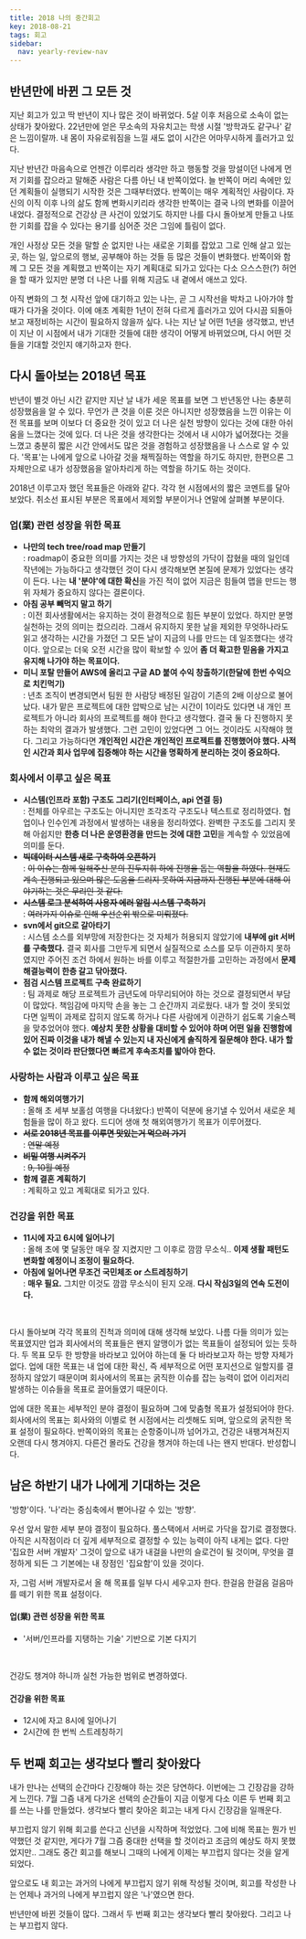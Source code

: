 ```yaml
---
title: 2018 나의 중간회고
key: 2018-08-21
tags: 회고
sidebar:
  nav: yearly-review-nav
---
```


## 반년만에 바뀐 그 모든 것
지난 회고가 있고 딱 반년이 지나 많은 것이 바뀌었다. 5살 이후 처음으로 소속이 없는 상태가 찾아왔다. 22년만에 얻은 무소속의 자유치고는 학생 시절 '방학과도 같구나' 같은 느낌이랄까. 내 몸이 자유로워짐을 느낄 새도 없이 시간은 어마무시하게 흘러가고 있다.<br/>

지난 반년간 마음속으로 언젠간 이루리라 생각만 하고 행동할 것을 망설이던 나에게 먼저 기회를 잡으라고 말해준 사람은 다름 아닌 내 반쪽이었다. 늘 반쪽이 머리 속에만 있던 계획들이 실행되기 시작한 것은 그때부터였다. 반쪽이는 매우 계획적인 사람이다. 자신의 이직 이후 나의 삶도 함께 변화시키리라 생각한 반쪽이는 결국 나의 변화를 이끌어내었다. 결정적으로 건강상 큰 사건이 있었기도 하지만 나를 다시 돌아보게 만들고 나또한 기회를 잡을 수 있다는 용기를 심어준 것은 그임에 틀림이 없다.<br/>

개인 사정상 모든 것을 말할 순 없지만 나는 새로운 기회를 잡았고 그로 인해 살고 있는 곳, 하는 일, 앞으로의 행보, 공부해야 하는 것들 등 많은 것들이 변화했다. 반쪽이와 함께 그 모든 것을 계획했고 반쪽이는 자기 계획대로 되가고 있다는 다소 으스스한(?) 허언을 할 때가 있지만 분명 더 나은 나를 위해 지금도 내 곁에서 애쓰고 있다.<br/>

아직 변화의 그 첫 시작선 앞에 대기하고 있는 나는, 곧 그 시작선을 박차고 나아가야 할 때가 다가올 것이다. 이에 애초 계획한 1년이 전혀 다르게 흘러가고 있어 다시끔 되돌아보고 재정비하는 시간이 필요하지 않을까 싶다. 나는 지난 날 어떤 1년을 생각했고, 반년이 지난 이 시점에서 내가 기대한 것들에 대한 생각이 어떻게 바뀌었으며, 다시 어떤 것들을 기대할 것인지 얘기하고자 한다.

## 다시 돌아보는 2018년 목표
반년이 별것 아닌 시간 같지만 지난 날 내가 세운 목표를 보면 그 반년동안 나는 충분히 성장했음을 알 수 있다. 무언가 큰 것을 이룬 것은 아니지만 성장했음을 느낀 이유는 이전 목표를 보며 이보다 더 중요한 것이 있고 더 나은 실천 방향이 있다는 것에 대한 아쉬움을 느꼈다는 것에 있다. 더 나은 것을 생각한다는 것에서 내 시야가 넓어졌다는 것을 느꼈고 충분히 짧은 시간 안에서도 많은 것을 경험하고 성장했음을 나 스스로 알 수 있다. '목표'는 나에게 앞으로 나아갈 것을 채찍질하는 역할을 하기도 하지만, 한편으론 그 자체만으로 내가 성장했음을 알아차리게 하는 역할을 하기도 하는 것이다.<br/>

2018년 이루고자 했던 목표들은 아래와 같다. 각각 현 시점에서의 짧은 코멘트를 달아보았다. 취소선 표시된 부분은 목표에서 제외할 부분이거나 연말에 살펴볼 부분이다.<br/>

### 업(業) 관련 성장을 위한 목표
 - __나만의 tech tree/road map 만들기__<br/>
 : roadmap이 중요한 의미를 가지는 것은 내 방향성의 가닥이 잡혔을 때의 일인데 작년에는 가능하다고 생각했던 것이 다시 생각해보면 본질에 문제가 있었다는 생각이 든다. 나는 <b>내 '분야'에 대한 확신</b>을 가진 적이 없어 지금은 힘들여 맵을 만드는 행위 자체가 중요하지 않다는 결론이다.
 - __아침 공부 빼먹지 말고 하기__<br/>
 : 이전 회사생활에서는 유지하는 것이 환경적으로 힘든 부분이 있었다. 하지만 분명 실천하는 것의 의미는 컸으리라. 그래서 유지하지 못한 날을 제외한 무엇하나라도 읽고 생각하는 시간을 가졌던 그 모든 날이 지금의 나를 만드는 데 일조했다는 생각이다. 앞으로는 더욱 오전 시간을 많이 확보할 수 있어 <b>좀 더 확고한 믿음을 가지고 유지해 나가야 하는 목표이다.</b>
 - __미니 포탈 만들어 AWS에 올리고 구글 AD 붙여 수익 창출하기(한달에 한번 수익으로 치킨먹기)__<br/>
 : 년초 조직이 변경되면서 팀원 한 사람당 배정된 일감이 기존의 2배 이상으로 불어났다. 내가 맡은 프로젝트에 대한 압박으로 남는 시간이 1이라도 있다면 내 개인 프로젝트가 아니라 회사의 프로젝트를 해야 한다고 생각했다. 결국 둘 다 진행하지 못하는 최악의 결과가 발생했다. 그런 고민이 있었다면 그 어느 것이라도 시작해야 했다. 그리고 가능하다면 <b>개인적인 시간은 개인적인 프로젝트를 진행했어야 했다. 사적인 시간과 회사 업무에 집중해야 하는 시간을 명확하게 분리하는 것이 중요하다.</b>

### 회사에서 이루고 싶은 목표
 - __시스템(인프라 포함) 구조도 그리기(인터페이스, api 연결 등)__<br/>
 : 전체를 아우르는 구조도는 아니지만 조각조각 구조도나 텍스트로 정리하였다. 협업이나 인수인계 과정에서 발생하는 내용을 정리하였다. 완벽한 구조도를 그리지 못해 아쉽지만 <b>한층 더 나은 운영환경을 만드는 것에 대한 고민</b>을 계속할 수 있었음에 의미를 둔다.
 - ~~__빅데이터 시스템 새로 구축하여 오픈하기__~~<br/>
 : ~~이 이슈는 함께 일해주신 분의 진두지휘 하에 진행을 돕는 역할을 하였다. 현재도 계속 진행되고 있으며 많은 도움을 드리지 못하여 지금까지 진행된 부분에 대해 이야기하는 것은 무리인 것 같다.~~
 - ~~__시스템 로그 분석하여 사용자 에러 알림 시스템 구축하기__~~<br/>
 : ~~여러가지 이슈로 인해 우선순위 밖으로 미뤄졌다.~~
 - __svn에서 git으로 갈아타기__<br/>
 : 시스템 소스를 외부망에 저장한다는 것 자체가 허용되지 않았기에 <b>내부에 git 서버를 구축했다.</b> 결국 회사를 그만두게 되면서 실질적으로 소스를 모두 이관하지 못하였지만 주어진 조건 하에서 원하는 바를 이루고 적절한가를 고민하는 과정에서 <b>문제 해결능력이 한층 갈고 닦아졌다.</b>
 - __점검 시스템 프로젝트 구축 완료하기__<br/>
 : 팀 과제로 해당 프로젝트가 금년도에 마무리되어야 하는 것으로 결정되면서 부담이 많았다. 책임감에 마지막 손을 놓는 그 순간까지 괴로웠다. 내가 할 것이 못되었다면 일찍이 과제로 잡히지 않도록 하거나 다른 사람에게 이관하기 쉽도록 기술스펙을 맞추었어야 했다. <b>예상치 못한 상황을 대비할 수 있어야 하며 어떤 일을 진행함에 있어 진짜 이것을 내가 해낼 수 있는지 내 자신에게 솔직하게 질문해야 한다. 내가 할 수 없는 것이라 판단했다면 빠르게 후속조치를 밟아야 한다.</b>

### 사랑하는 사람과 이루고 싶은 목표
 - __함께 해외여행가기__<br/>
 : 올해 초 세부 보홀섬 여행을 다녀왔다:) 반쪽이 덕분에 용기낼 수 있어서 새로운 체험들을 많이 하고 왔다. 드디어 생애 첫 해외여행가기 목표가 이루어졌다.
 - ~~__서로 2018년 목표를 이루면 맛있는거 먹으러 가기__~~<br/>
 : ~~연말 예정~~
 - ~~__비밀 여행 시켜주기__~~<br/>
 : ~~9, 10월 예정~~
 - __함께 결혼 계획하기__<br/>
 : 계획하고 있고 계획대로 되가고 있다.

### 건강을 위한 목표
 - __11시에 자고 6시에 일어나기__<br/>
 : 올해 초에 몇 달동안 매우 잘 지켰지만 그 이후로 깜깜 무소식.. <b>이제 생활 패턴도 변화할 예정이니 조정이 필요하다.</b>
 - __아침에 일어나면 무조건 국민체조 or 스트레칭하기__<br/>
 : <b>매우 필요.</b> 그치만 이것도 깜깜 무소식이 된지 오래. <b>다시 작심3일의 연속 도전이다.</b>

<br/>

다시 돌아보며 각각 목표의 진척과 의미에 대해 생각해 보았다. 나름 다들 의미가 있는 목표였지만 업과 회사에서의 목표들은 왠지 알맹이가 없는 목표들이 설정되어 있는 듯하다. 두 목표 모두 한 방향을 바라보고 있어야 하는데 둘 다 바라보고자 하는 방향 자체가 없다. 업에 대한 목표는 내 업에 대한 확신, 즉 세부적으로 어떤 포지션으로 일할지를 결정하지 않았기 때문이며 회사에서의 목표는 굵직한 이슈를 잡는 능력이 없어 이리저리 발생하는 이슈들을 목표로 끌어들였기 때문이다.

업에 대한 목표는 세부적인 분야 결정이 필요하며 그에 맞춤형 목표가 설정되어야 한다. 회사에서의 목표는 회사와의 이별로 현 시점에서는 리셋해도 되며, 앞으로의 굵직한 목표 설정이 필요하다. 반쪽이와의 목표는 순항중이니까 넘어가고, 건강은 내팽겨쳐진지 오랜데 다시 챙겨야지. 다른건 몰라도 건강을 챙겨야 하는데 나는 왠지 반대다. 반성합니다.

## 남은 하반기 내가 나에게 기대하는 것은
'방향'이다. '나'라는 중심축에서 뻗어나갈 수 있는 '방향'.

우선 앞서 말한 세부 분야 결정이 필요하다. 풀스택에서 서버로 가닥을 잡기로 결정했다. 아직은 시작점이라 더 깊게 세부적으로 결정할 수 있는 능력이 아직 내게는 없다. 다만 '집요한 서버 개발자' 그것이 앞으로 내가 내걸을 나만의 슬로건이 될 것이며, 무엇을 결정하게 되든 그 기본에는 내 장점인 '집요함'이 있을 것이다.

자, 그럼 서버 개발자로서 올 해 목표를 일부 다시 세우고자 한다. 한걸음 한걸음 걸음마를 떼기 위한 목표 설정이다.

#### 업(業) 관련 성장을 위한 목표
 - '서버/인프라를 지탱하는 기술' 기반으로 기본 다지기

<br/>

건강도 챙겨야 하니까 실천 가능한 범위로 변경하였다.

#### 건강을 위한 목표
 - 12시에 자고 8시에 일어나기
 - 2시간에 한 번씩 스트레칭하기

## 두 번째 회고는 생각보다 빨리 찾아왔다
내가 만나는 선택의 순간마다 긴장해야 하는 것은 당연하다. 이번에는 그 긴장감을 강하게 느낀다. 7월 그즘 내게 다가온 선택의 순간들이 지금 이렇게 다소 이른 두 번째 회고를 쓰는 나를 만들었다. 생각보다 빨리 찾아온 회고는 내게 다시 긴장감을 일깨운다.

부끄럽지 않기 위해 회고를 쓴다고 신년을 시작하며 적었었다. 그에 비해 목표는 뭔가 빈약했던 것 같지만, 게다가 7월 그즘 중대한 선택을 할 것이라고 조금의 예상도 하지 못했었지만.. 그래도 중간 회고를 해보니 그때의 나에게 이제는 부끄럽지 않다는 것을 알게 되었다.

앞으로도 내 회고는 과거의 나에게 부끄럽지 않기 위해 작성될 것이며, 회고를 작성한 나는 언제나 과거의 나에게 부끄럽지 않은 '나'였으면 한다.

반년만에 바뀐 것들이 많다. 그래서 두 번째 회고는 생각보다 빨리 찾아왔다. 그리고 나는 부끄럽지 않다.
